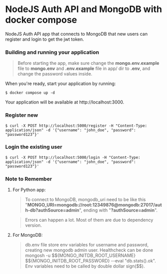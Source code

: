 # NodeJS Auth API and MongoDB with docker compose

NodeJS Auth API app that connects to MongoDB that new users can register and login to get the jwt token.

### Building and running your application

>Before starting the app, make sure change the **mongo.env.example** file to **mongo.env** and **.env.example** file in app/ dir to **.env**, and change the password values inside.

When you're ready, start your application by running:

`$ docker compose up -d`

Your application will be available at http://localhost:3000.

### Register new
``$ curl -X POST http://localhost:5000/register -H "Content-Type: application/json" -d '{"username": "john_doe", "password": "password123"}'``

### Login the existing user
``$ curl -X POST http://localhost:5000/login -H "Content-Type: application/json" -d '{"username": "john_doe", "password": "password123"}'``

### Note to Remember

1. For Python app:
    >To connect to MongoDB, mongodb_uri need to be like this "**MONGO_URI=mongodb://root:12349876@mongodb:27017/auth-db?authSource=admin**", ending with "**?authSource=admin**".

    >Errors can happen a lot. Most of them are due to dependency version.
    
2. For MongoDB:
    >db.env file store env variables for username and password, creating new mongodb admin user. Healthcheck can be done mongosh -u \$\$\{MONGO_INITDB_ROOT_USERNAME\} \$\$\{MONGO_INITDB_ROOT_PASSWORD\} --eval "db.stats().ok". Env variables need to be called by double dollar sign($$). 


